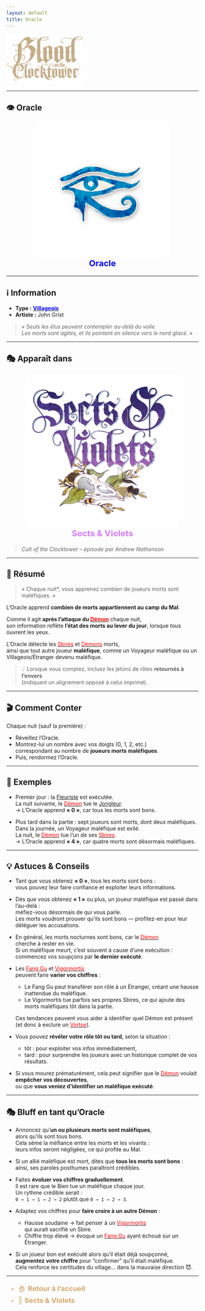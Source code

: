 ```yaml
---
layout: default
title: Oracle
---
```


<!-- 🔷 Logo en haut à gauche -->
<p align="left">
  <a href="/botc-fr-bambi/">
    <img src="../images/logo.png" alt="Accueil BotC FR" width="200">
  </a>
</p>

---

## 👁️ Oracle

<div style="text-align:center; margin: 20px 0;">
  <a href="./oracle.html" style="text-decoration:none;">
    <img src="../images/Icon_oracle.png" alt="Oracle" width="350" style="border-radius:8px;">
    <br>
    <span style="color:blue; font-weight:bold; font-size:22px;">Oracle</span>
  </a>
</div>

---

## ℹ️ Information  

- **Type :** [<span style="color:blue;">**Villageois**</span>](../villageois.md)  
- **Artiste :** John Grist  
> *« Seuls les élus peuvent contempler au-delà du voile.  
Les morts sont agités, et ils pointent en silence vers le nord glacé. »*

---

## 🎭 Apparaît dans  

<div style="text-align:center; margin: 20px 0;">
  <a href="../sv.html" style="text-decoration:none;">
    <img src="../images/Logo_sects_and_violets.png" alt="Sects & Violets" width="400" style="border-radius:12px;">
    <br>
    <span style="color:#d67bff; font-weight:bold; font-size:22px;">Sects & Violets</span>
  </a>
</div>

> *Cult of the Clocktower – épisode par Andrew Nathenson*

---

## 📖 Résumé  

> « Chaque nuit*, vous apprenez combien de joueurs morts sont maléfiques. »

L’Oracle apprend **combien de morts appartiennent au camp du Mal**.  

Comme il agit **après l’attaque du [<span style="color:red;">Démon</span>](../demons.md)** chaque nuit,  
son information reflète **l’état des morts au lever du jour**, lorsque tous ouvrent les yeux.  

L’Oracle détecte les [<span style="color:red;">Sbires</span>](../sbires.md) et [<span style="color:red;">Démons</span>](../demons.md) morts,  
ainsi que tout autre joueur **maléfique**, comme un Voyageur maléfique ou un Villageois/Étranger devenu maléfique.  

> 💡 Lorsque vous comptez, incluez les jetons de rôles **retournés à l’envers**  
(indiquant un alignement opposé à celui imprimé).

---

## 🎬 Comment Conter  

Chaque nuit (sauf la première) :  
- Réveillez l’Oracle.  
- Montrez-lui un nombre avec vos doigts (0, 1, 2, etc.)  
  correspondant au nombre de **joueurs morts maléfiques**.  
- Puis, rendormez l’Oracle.

---

## 🧾 Exemples  

- Premier jour : la [Fleuriste](fleuriste.md) est exécutée.  
  La nuit suivante, le [<span style="color:red;">Démon</span>](../demons.md) tue le [Jongleur](jongleur.md).  
  → L’Oracle apprend **« 0 »**, car tous les morts sont bons.  

- Plus tard dans la partie : sept joueurs sont morts, dont deux maléfiques.  
  Dans la journée, un Voyageur maléfique est exilé.  
  La nuit, le [<span style="color:red;">Démon</span>](../demons.md) tue l’un de ses [<span style="color:red;">Sbires</span>](../sbires.md).  
  → L’Oracle apprend **« 4 »**, car quatre morts sont désormais maléfiques.

---

## 💡 Astuces & Conseils  

- Tant que vous obtenez **« 0 »**, tous les morts sont bons :  
  vous pouvez leur faire confiance et exploiter leurs informations.  

- Dès que vous obtenez **« 1 »** ou plus, un joueur maléfique est passé dans l’au-delà :  
  méfiez-vous désormais de qui vous parle.  
  Les morts voudront prouver qu’ils sont bons — profitez-en pour leur déléguer les accusations.  

- En général, les morts nocturnes sont bons, car le [<span style="color:red;">Démon</span>](../demons.md)  
  cherche à rester en vie.  
  Si un maléfique meurt, c’est souvent à cause d’une exécution :  
  commencez vos soupçons par **le dernier exécuté**.  

- Les [<span style="color:red;">Fang Gu</span>](fanggu.md) et [<span style="color:red;">Vigormortis</span>](vigormortis.md)  
  peuvent faire **varier vos chiffres** :
  - Le Fang Gu peut transférer son rôle à un Étranger, créant une hausse inattendue du maléfique.  
  - Le Vigormortis tue parfois ses propres Sbires, ce qui ajoute des morts maléfiques tôt dans la partie.  

  Ces tendances peuvent vous aider à identifier quel Démon est présent  
  (et donc à exclure un [<span style="color:red;">Vortox</span>](vortox.md)).  

- Vous pouvez **révéler votre rôle tôt ou tard**, selon la situation :  
  - tôt : pour exploiter vos infos immédiatement,  
  - tard : pour surprendre les joueurs avec un historique complet de vos résultats.  

- Si vous mourez prématurément, cela peut signifier que le [<span style="color:red;">Démon</span>](../demons.md) voulait **empêcher vos découvertes**,  
  ou que **vous veniez d’identifier un maléfique exécuté**.

---

## 🎭 Bluff en tant qu’Oracle  

- Annoncez qu’**un ou plusieurs morts sont maléfiques**,  
  alors qu’ils sont tous bons.  
  Cela sème la méfiance entre les morts et les vivants :  
  leurs infos seront négligées, ce qui profite au Mal.  

- Si un allié maléfique est mort, dites que **tous les morts sont bons** :  
  ainsi, ses paroles posthumes paraîtront crédibles.  

- Faites **évoluer vos chiffres graduellement**.  
  Il est rare que le Bien tue un maléfique chaque jour.  
  Un rythme crédible serait :  
  `0 → 1 → 1 → 2 → 2` plutôt que `0 → 1 → 2 → 3`.  

- Adaptez vos chiffres pour **faire croire à un autre Démon** :
  - Hausse soudaine → fait penser à un [<span style="color:red;">Vigormortis</span>](vigormortis.md)  
    qui aurait sacrifié un Sbire.  
  - Chiffre trop élevé → évoque un [<span style="color:red;">Fang Gu</span>](fanggu.md) ayant échoué sur un Étranger.  

- Si un joueur bon est exécuté alors qu’il était déjà soupçonné,  
  **augmentez votre chiffre** pour “confirmer” qu’il était maléfique.  
  Cela renforce les certitudes du village… dans la mauvaise direction 😈.

---

<ul style="color:#e0c99d; font-size:18px; line-height:1.7;">
  <li>🏠 <a href="../index.html" style="color:#d4a76a; font-weight:bold; text-decoration:none;">Retour à l’accueil</a></li>
  <li>🌸 <a href="../sv.html" style="color:#d4a76a; font-weight:bold; text-decoration:none;">Sects & Violets</a></li>
</ul>

